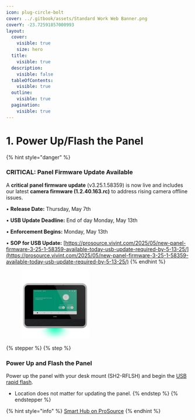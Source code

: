 ```yaml
---
icon: plug-circle-bolt
cover: ../.gitbook/assets/Standard Work Web Banner.png
coverY: -23.72591857000993
layout:
  cover:
    visible: true
    size: hero
  title:
    visible: true
  description:
    visible: false
  tableOfContents:
    visible: true
  outline:
    visible: true
  pagination:
    visible: true
---
```


# 1. Power Up/Flash the Panel

{% hint style="danger" %}
### CRITICAL: Panel Firmware Update Available

A **critical panel firmware update** (v3.25.1.58359) is now live and includes our latest **camera firmware (1.2.40.163.rc)** to address rising camera offline issues.

• **Release Date:** Thursday, May 7th

• **USB Update Deadline:** End of day Monday, May 13th

• **Enforcement Begins:** Monday, May 13th

• **SOP for USB Update:** [https://prosource.vivint.com/2025/05/new-panel-firmware-3-25-1-58359-available-today-usb-update-required-by-5-13-25/](https://prosource.vivint.com/2025/05/new-panel-firmware-3-25-1-58359-available-today-usb-update-required-by-5-13-25/)
{% endhint %}

<div align="left"><figure><img src="../.gitbook/assets/web_use-SmartHub-Ready.jpg" alt="" width="188"><figcaption></figcaption></figure></div>

{% stepper %}
{% step %}
### Power Up and Flash the Panel

Power up the panel with your desk mount (SH2-RFLSH) and begin the [USB rapid flash](https://prosource.vivint.com/pre-install-usb-update-sop/).

* Location does not matter for updating the panel.
{% endstep %}
{% endstepper %}

{% hint style="info" %}
[Smart Hub on ProSource](https://prosource.vivint.com/sop-smart-hub/)
{% endhint %}

